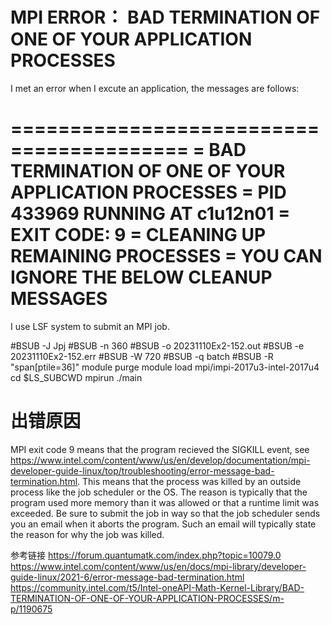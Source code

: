 # MPI ERROR： BAD TERMINATION OF ONE OF YOUR APPLICATION PROCESSES

I met an error when I excute an application, the messages are follows:


=========================================
=   BAD TERMINATION OF ONE OF YOUR APPLICATION PROCESSES
=   PID 433969 RUNNING AT c1u12n01
=   EXIT CODE: 9
=   CLEANING UP REMAINING PROCESSES
=   YOU CAN IGNORE THE BELOW CLEANUP MESSAGES
=========================================


I use LSF system to submit an MPI job.

#BSUB -J Jpj
#BSUB -n 360
#BSUB -o 20231110Ex2-152.out
#BSUB -e 20231110Ex2-152.err
#BSUB -W 720
#BSUB -q batch
#BSUB -R "span[ptile=36]"
module purge
module load mpi/impi-2017u3-intel-2017u4
cd $LS_SUBCWD
mpirun ./main 

# 出错原因
MPI exit code 9 means that the program recieved the SIGKILL event, see https://www.intel.com/content/www/us/en/develop/documentation/mpi-developer-guide-linux/top/troubleshooting/error-message-bad-termination.html. This means that the process was killed by an outside process like the job scheduler or the OS. The reason is typically that the program used more memory than it was allowed or that a runtime limit was exceeded. Be sure to submit the job in way so that the job scheduler sends you an email when it aborts the program. Such an email will typically state the reason for why the job was killed.


参考链接
https://forum.quantumatk.com/index.php?topic=10079.0
https://www.intel.com/content/www/us/en/docs/mpi-library/developer-guide-linux/2021-6/error-message-bad-termination.html
https://community.intel.com/t5/Intel-oneAPI-Math-Kernel-Library/BAD-TERMINATION-OF-ONE-OF-YOUR-APPLICATION-PROCESSES/m-p/1190675
